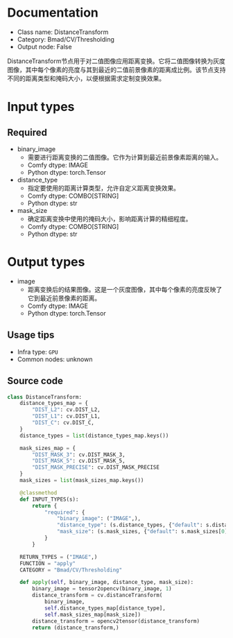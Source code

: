 
# Documentation
- Class name: DistanceTransform
- Category: Bmad/CV/Thresholding
- Output node: False

DistanceTransform节点用于对二值图像应用距离变换。它将二值图像转换为灰度图像，其中每个像素的亮度与其到最近的二值前景像素的距离成比例。该节点支持不同的距离类型和掩码大小，以便根据需求定制变换效果。

# Input types
## Required
- binary_image
    - 需要进行距离变换的二值图像。它作为计算到最近前景像素距离的输入。
    - Comfy dtype: IMAGE
    - Python dtype: torch.Tensor
- distance_type
    - 指定要使用的距离计算类型，允许自定义距离变换效果。
    - Comfy dtype: COMBO[STRING]
    - Python dtype: str
- mask_size
    - 确定距离变换中使用的掩码大小，影响距离计算的精细程度。
    - Comfy dtype: COMBO[STRING]
    - Python dtype: str

# Output types
- image
    - 距离变换后的结果图像。这是一个灰度图像，其中每个像素的亮度反映了它到最近前景像素的距离。
    - Comfy dtype: IMAGE
    - Python dtype: torch.Tensor


## Usage tips
- Infra type: `GPU`
- Common nodes: unknown


## Source code
```python
class DistanceTransform:
    distance_types_map = {
        "DIST_L2": cv.DIST_L2,
        "DIST_L1": cv.DIST_L1,
        "DIST_C": cv.DIST_C,
    }
    distance_types = list(distance_types_map.keys())

    mask_sizes_map = {
        "DIST_MASK_3": cv.DIST_MASK_3,
        "DIST_MASK_5": cv.DIST_MASK_5,
        "DIST_MASK_PRECISE": cv.DIST_MASK_PRECISE
    }
    mask_sizes = list(mask_sizes_map.keys())

    @classmethod
    def INPUT_TYPES(s):
        return {
            "required": {
                "binary_image": ("IMAGE",),
                "distance_type": (s.distance_types, {"default": s.distance_types[0]}),
                "mask_size": (s.mask_sizes, {"default": s.mask_sizes[0]}),
            }
        }

    RETURN_TYPES = ("IMAGE",)
    FUNCTION = "apply"
    CATEGORY = "Bmad/CV/Thresholding"

    def apply(self, binary_image, distance_type, mask_size):
        binary_image = tensor2opencv(binary_image, 1)
        distance_transform = cv.distanceTransform(
            binary_image,
            self.distance_types_map[distance_type],
            self.mask_sizes_map[mask_size])
        distance_transform = opencv2tensor(distance_transform)
        return (distance_transform,)

```
